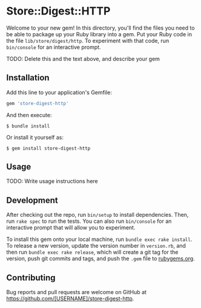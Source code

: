 # Store::Digest::HTTP

Welcome to your new gem! In this directory, you'll find the files you need to be able to package up your Ruby library into a gem. Put your Ruby code in the file `lib/store/digest/http`. To experiment with that code, run `bin/console` for an interactive prompt.

TODO: Delete this and the text above, and describe your gem

## Installation

Add this line to your application's Gemfile:

```ruby
gem 'store-digest-http'
```

And then execute:

    $ bundle install

Or install it yourself as:

    $ gem install store-digest-http

## Usage

TODO: Write usage instructions here

## Development

After checking out the repo, run `bin/setup` to install dependencies. Then, run `rake spec` to run the tests. You can also run `bin/console` for an interactive prompt that will allow you to experiment.

To install this gem onto your local machine, run `bundle exec rake install`. To release a new version, update the version number in `version.rb`, and then run `bundle exec rake release`, which will create a git tag for the version, push git commits and tags, and push the `.gem` file to [rubygems.org](https://rubygems.org).

## Contributing

Bug reports and pull requests are welcome on GitHub at https://github.com/[USERNAME]/store-digest-http.

